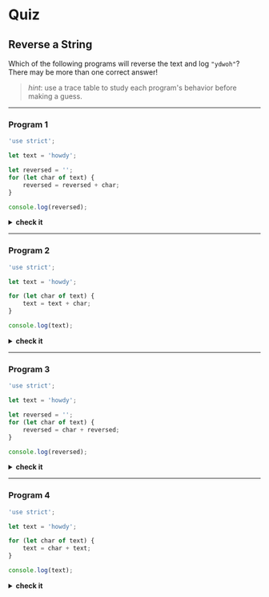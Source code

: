 # Quiz

## Reverse a String

Which of the following programs will reverse the text and log `"ydwoh"`? There
may be more than one correct answer!

> _hint_: use a trace table to study each program's behavior before making a
> guess.

---

### Program 1

```js
'use strict';

let text = 'howdy';

let reversed = '';
for (let char of text) {
	reversed = reversed + char;
}

console.log(reversed);
```

<details>
<summary><strong>check it</strong></summary>
<br>

✖ Nope.

With each iteration of the loop the program will add the next letter from
`"howdy"` to the end of `reversed`. Because `reversed` starts out as an empty,
by the end of the program it will just be `"howdy"`.

The final log will be:

- `"howdy"`

</details>

---

### Program 2

```js
'use strict';

let text = 'howdy';

for (let char of text) {
	text = text + char;
}

console.log(text);
```

<details>
<summary><strong>check it</strong></summary>
<br>

✖ Nope.

With each iteration of the loop the program will add the next letter from
`"howdy"` to the end of `text`. Because `text` starts out as `"howdy"`, by the
end of the program it will be `"howdyhowdy"`.

The final log will be:

- `"howdyhowdy"`

</details>

---

### Program 3

```js
'use strict';

let text = 'howdy';

let reversed = '';
for (let char of text) {
	reversed = char + reversed;
}

console.log(reversed);
```

<details>
<summary><strong>check it</strong></summary>
<br>

✔ Correct!

With each iteration of the loop the program will add the next letter from
`"howdy"` to the _beginning_ of `reversed`. Because `reversed` starts out as an
empty string, by the end of the program it will be `"ydwoh"`.

The final log will be:

- `"ydwoh"`

</details>

---

### Program 4

```js
'use strict';

let text = 'howdy';

for (let char of text) {
	text = char + text;
}

console.log(text);
```

<details>
<summary><strong>check it</strong></summary>
<br>

✖ Nope.

With each iteration of the loop the program will add the next letter from
`"howdy"` to the _beginning_ of `text`. Because `text` starts out as `"howdy"`,
by the end of the program it will be `"ydwohhowdy"`.

The final log will be:

- `"ydwohhowdy"`

</details>
